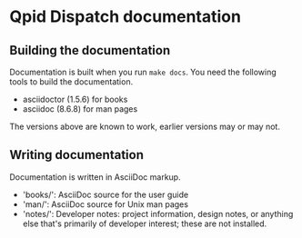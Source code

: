 <!--
Licensed to the Apache Software Foundation (ASF) under one
or more contributor license agreements.  See the NOTICE file
distributed with this work for additional information
regarding copyright ownership.  The ASF licenses this file
to you under the Apache License, Version 2.0 (the
"License"); you may not use this file except in compliance
with the License.  You may obtain a copy of the License at

  http://www.apache.org/licenses/LICENSE-2.0

Unless required by applicable law or agreed to in writing,
software distributed under the License is distributed on an
"AS IS" BASIS, WITHOUT WARRANTIES OR CONDITIONS OF ANY
KIND, either express or implied.  See the License for the
specific language governing permissions and limitations
under the License
-->

# Qpid Dispatch documentation

## Building the documentation

Documentation is built when you run `make docs`.  You need the
following tools to build the documentation.

* asciidoctor (1.5.6) for books
* asciidoc (8.6.8) for man pages

The versions above are known to work, earlier versions may or may not.

## Writing documentation

Documentation is written in AsciiDoc markup.

* 'books/': AsciiDoc source for the user guide
* 'man/': AsciiDoc source for Unix man pages
* 'notes/': Developer notes: project information, design notes, or
  anything else that's primarily of developer interest; these are not
  installed.
